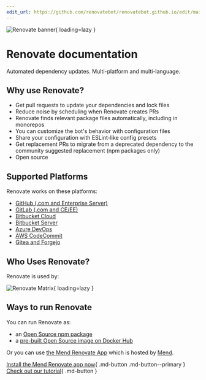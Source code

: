```yaml
---
edit_url: https://github.com/renovatebot/renovatebot.github.io/edit/main/src/index.md
---
```


![Renovate banner](https://app.renovatebot.com/images/whitesource_renovate_660_220.jpg){ loading=lazy }

# Renovate documentation

Automated dependency updates.
Multi-platform and multi-language.

## Why use Renovate?

- Get pull requests to update your dependencies and lock files
- Reduce noise by scheduling when Renovate creates PRs
- Renovate finds relevant package files automatically, including in monorepos
- You can customize the bot's behavior with configuration files
- Share your configuration with ESLint-like config presets
- Get replacement PRs to migrate from a deprecated dependency to the community suggested replacement (npm packages only)
- Open source

## Supported Platforms

Renovate works on these platforms:

- [GitHub (.com and Enterprise Server)](./modules/platform/github/)
- [GitLab (.com and CE/EE)](./modules/platform/gitlab/)
- [Bitbucket Cloud](./modules/platform/bitbucket/)
- [Bitbucket Server](./modules/platform/bitbucket-server/)
- [Azure DevOps](./modules/platform/azure/)
- [AWS CodeCommit](./modules/platform/codecommit/)
- [Gitea and Forgejo](./modules/platform/gitea/)

## Who Uses Renovate?

Renovate is used by:

![Renovate Matrix](https://app.renovatebot.com/images/matrix.png){ loading=lazy }

## Ways to run Renovate

You can run Renovate as:

- an [Open Source npm package](https://www.npmjs.com/package/renovate)
- a [pre-built Open Source image on Docker Hub](https://hub.docker.com/r/renovate/renovate)

Or you can use [the Mend Renovate App](https://github.com/marketplace/renovate) which is hosted by [Mend](https://www.mend.io/).

[Install the Mend Renovate app now](https://github.com/marketplace/renovate){ .md-button .md-button--primary }
[Check out our tutorial](https://github.com/renovatebot/tutorial){ .md-button }
